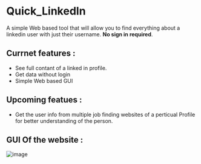 # Quick_Linkedln

A simple Web based tool that will allow you to find everything about a linkedin user with just their username. **No sign in required**.

## Currnet features : 
- See full contant of a linked in profile.
- Get data without login
- Simple Web based GUI 

## Upcoming featues : 
- Get the user info from multiple job finding websites of a perticual Profile for better understanding of the person.

## GUI Of the website :
![image](https://user-images.githubusercontent.com/32749921/153715393-dc527a55-4574-4c5c-9504-c42d29904b1d.png)
